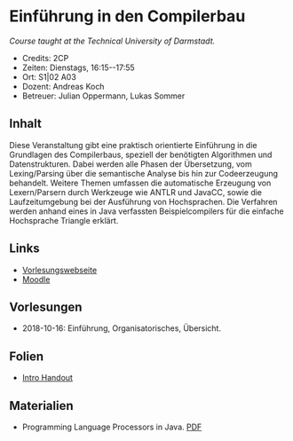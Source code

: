 # Einführung in den Compilerbau

*Course taught at the Technical University of Darmstadt.*

*   Credits: 2CP  
*   Zeiten: Dienstags, 16:15--17:55
*   Ort: S1|02 A03
*   Dozent: Andreas Koch
*   Betreuer: Julian Oppermann, Lukas Sommer

## Inhalt

Diese Veranstaltung gibt eine praktisch orientierte Einführung in die Grundlagen des Compilerbaus, speziell der benötigten Algorithmen und Datenstrukturen. Dabei werden alle Phasen der Übersetzung, vom Lexing/Parsing über die semantische Analyse bis hin zur Codeerzeugung behandelt. Weitere Themen umfassen die automatische Erzeugung von Lexern/Parsern durch Werkzeuge wie ANTLR und JavaCC, sowie die Laufzeitumgebung bei der Ausführung von Hochsprachen. Die Verfahren werden anhand eines in Java verfassten Beispielcompilers für die einfache Hochsprache Triangle erklärt.

## Links

*   [Vorlesungswebseite](https://www.esa.informatik.tu-darmstadt.de/twiki/bin/view/Lectures/EiCB18De.html)
*   [Moodle](https://moddle.informatik.tu-darmstadt.de/)

## Vorlesungen

*   2018-10-16: Einführung, Organisatorisches, Übersicht.

## Folien

*   [Intro Handout](folien/into-handout.pdf)

## Materialien

*   Programming Language Processors in Java. [PDF](http://www.cin.ufpe.br/~jml/programming-language-processors-in-java-compilers-and-interpreters.9780130257864.25356.pdf)


